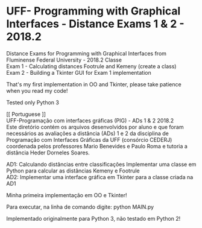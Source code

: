# UFF- Programming with Graphical Interfaces - Distance Exams 1 & 2 - 2018.2
Distance Exams for Programming with Graphical Interfaces from Fluminense Federal University - 2018.2 Classe\
Exam 1 - Calculating distances Footrule and Kemeny (create a class)\
Exam 2 - Building a Tkinter GUI for Exam 1 implementation

That's my first implementation in OO and Tkinter, please take patience when you read my code!

Tested only Python 3

[[ Portuguese ]]\
UFF-Programação com interfaces gráficas (PIG) - ADs 1 & 2 2018.2\
Este diretório contém os arquivos desenvolvidos por aluno e que foram necessários as avaliações a distância (ADs) 1 e 2 da disciplina de Programação com Interfaces Gráficas da UFF (consórcio CEDERJ) coordenada pelos professores Mario Benevides e Paulo Roma e tutoria a distância Heder Dorneles Soares.

AD1: Calculando distâncias entre classificações Implementar uma classe em Python para calcular as distâncias Kemeny e Footrule\
AD2: Implementar uma interface gráfica em Tkinter para a classe criada na AD1

Minha primeira implementação em OO e Tkinter!

Para executar, na linha de comando digite: python MAIN.py

Implementado originalmente para Python 3, não testado em Python 2!
